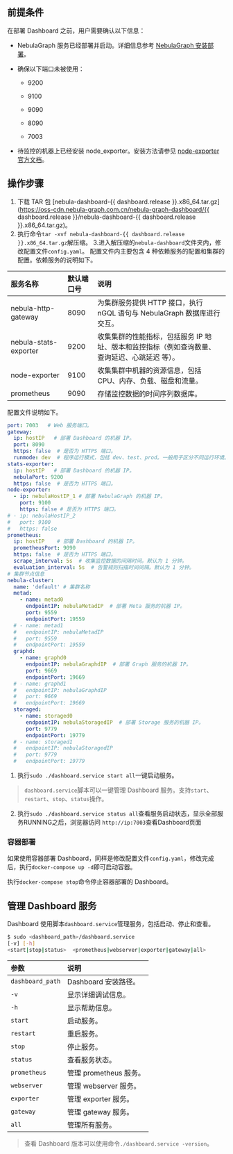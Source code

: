 ## 前提条件

在部署 Dashboard 之前，用户需要确认以下信息：

- NebulaGraph 服务已经部署并启动。详细信息参考 [NebulaGraph 安装部署](https://docs.nebula-graph.com.cn/master/4.deployment-and-installation/1.resource-preparations/ "点击前往 NebulaGraph 安装部署")。

- 确保以下端口未被使用：

  - 9200

  - 9100

  - 9090

  - 8090

  - 7003

- 待监控的机器上已经安装 node_exporter。安装方法请参见 [node-exporter 官方文档](https://prometheus.io/docs/guides/node-exporter/)。

## 操作步骤
1. 下载 TAR 包 [nebula-dashboard-{{ dashboard.release }}.x86_64.tar.gz](https://oss-cdn.nebula-graph.com.cn/nebula-graph-dashboard/{{ dashboard.release }}/nebula-dashboard-{{ dashboard.release }}.x86_64.tar.gz)。
2. 执行命令`tar -xvf nebula-dashboard-{{ dashboard.release }}.x86_64.tar.gz`解压缩。
3.进入解压缩的`nebula-dashboard`文件夹内，修改配置文件`config.yaml`。
  配置文件内主要包含 4 种依赖服务的配置和集群的配置。依赖服务的说明如下。

  |服务名称|默认端口号|说明|
  |:---|:---|:---|
  |nebula-http-gateway | 8090| 为集群服务提供 HTTP 接口，执行 nGQL 语句与 NebulaGraph 数据库进行交互。|
  |nebula-stats-exporter | 9200| 收集集群的性能指标，包括服务 IP 地址、版本和监控指标（例如查询数量、查询延迟、心跳延迟  等）。|
  |node-exporter | 9100| 收集集群中机器的资源信息，包括 CPU、内存、负载、磁盘和流量。|
  |prometheus | 9090| 存储监控数据的时间序列数据库。|

  配置文件说明如下。

  ```yaml
  port: 7003   # Web 服务端口。
  gateway:
    ip: hostIP   # 部署 Dashboard 的机器 IP。
    port: 8090
    https: false  # 是否为 HTTPS 端口。
    runmode: dev  # 程序运行模式，包括 dev、test、prod。一般用于区分不同运行环境。
  stats-exporter:
    ip: hostIP   # 部署 Dashboard 的机器 IP。
    nebulaPort: 9200
    https: false  # 是否为 HTTPS 端口。
  node-exporter:
    - ip: nebulaHostIP_1 # 部署 NebulaGraph 的机器 IP。
      port: 9100
      https: false # 是否为 HTTPS 端口。
  # - ip: nebulaHostIP_2
  #   port: 9100
  #   https: false
  prometheus:
    ip: hostIP    # 部署 Dashboard 的机器 IP。
    prometheusPort: 9090
    https: false  # 是否为 HTTPS 端口。
    scrape_interval: 5s  # 收集监控数据的间隔时间。默认为 1 分钟。
    evaluation_interval: 5s  # 告警规则扫描时间间隔。默认为 1 分钟。
  # 集群节点信息
  nebula-cluster:
    name: 'default' # 集群名称
    metad:
      - name: metad0
        endpointIP: nebulaMetadIP  # 部署 Meta 服务的机器 IP。
        port: 9559
        endpointPort: 19559
    # - name: metad1
    #   endpointIP: nebulaMetadIP
    #   port: 9559
    #   endpointPort: 19559  
    graphd:
      - name: graphd0
        endpointIP: nebulaGraphdIP  # 部署 Graph 服务的机器 IP。
        port: 9669
        endpointPort: 19669
    # - name: graphd1
    #   endpointIP: nebulaGraphdIP
    #   port: 9669
    #   endpointPort: 19669  
    storaged:
      - name: storaged0
        endpointIP: nebulaStoragedIP  # 部署 Storage 服务的机器 IP。
        port: 9779
        endpointPort: 19779
    # - name: storaged1
    #   endpointIP: nebulaStoragedIP
    #   port: 9779
    #   endpointPort: 19779  
  ```

1. 执行`sudo ./dashboard.service start all`一键启动服务。
>`dashboard.service`脚本可以一键管理 Dashboard 服务。支持`start`、`restart`、`stop`、`status`操作。
2. 执行`sudo ./dashboard.service status all`查看服务启动状态，显示全部服务RUNNING之后，浏览器访问 `http://ip:7003`查看Dashboard页面

### 容器部署
如果使用容器部署 Dashboard，同样是修改配置文件`config.yaml`，修改完成后，执行`docker-compose up -d`即可启动容器。

执行`docker-compose stop`命令停止容器部署的 Dashboard。

## 管理 Dashboard 服务

Dashboard 使用脚本`dashboard.service`管理服务，包括启动、停止和查看。

```bash
$ sudo <dashboard_path>/dashboard.service
[-v] [-h]
<start|stop|status>  <prometheus|webserver|exporter|gateway|all>
```

| 参数                       | 说明                 |
| :------------------------- | :------------------- |
| `dashboard_path`           | Dashboard 安装路径。  |
| `-v`                       | 显示详细调试信息。   |
| `-h`                       | 显示帮助信息。       |
| `start`                    | 启动服务。           |
| `restart`                  | 重启服务。           |
| `stop`                     | 停止服务。           |
| `status`                   | 查看服务状态。       |
| `prometheus`               | 管理 prometheus 服务。 |
| `webserver`                | 管理 webserver 服务。  |
| `exporter`                 | 管理 exporter 服务。   |
| `gateway`                  | 管理 gateway 服务。    |
| `all`                      | 管理所有服务。       |

> 查看 Dashboard 版本可以使用命令`./dashboard.service -version`。
